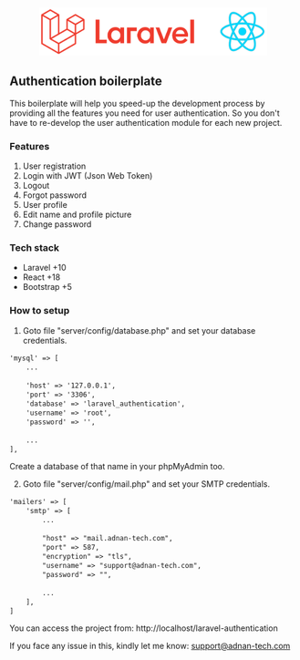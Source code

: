 <p align="center"><img src="img/laravel-react.png" width="400" alt="Laravel and React" /></p>

## Authentication boilerplate

<p>This boilerplate will help you speed-up the development process by providing all the features you need for user authentication. So you don't have to re-develop the user authentication module for each new project.</p>

### Features

1. User registration
2. Login with JWT (Json Web Token)
3. Logout
4. Forgot password
5. User profile
6. Edit name and profile picture
7. Change password

### Tech stack

- Laravel +10
- React +18
- Bootstrap +5

### How to setup

1. Goto file "server/config/database.php" and set your database credentials.

```
'mysql' => [
    ...

    'host' => '127.0.0.1',
    'port' => '3306',
    'database' => 'laravel_authentication',
    'username' => 'root',
    'password' => '',

    ...
],
```

Create a database of that name in your phpMyAdmin too.

2. Goto file "server/config/mail.php" and set your SMTP credentials.

```
'mailers' => [
    'smtp' => [
        ...

        "host" => "mail.adnan-tech.com",
        "port" => 587,
        "encryption" => "tls",
        "username" => "support@adnan-tech.com",
        "password" => "",

        ...
    ],
]
```

You can access the project from:
http://localhost/laravel-authentication

If you face any issue in this, kindly let me know: support@adnan-tech.com